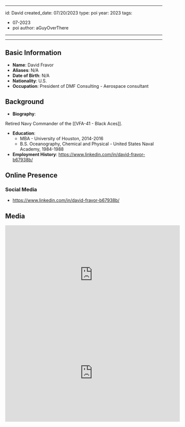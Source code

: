 
---
id: David
created_date: 07/20/2023
type: poi
year:  2023
tags:
- 07-2023
- poi
author: aGuyOverThere
---

----

## Basic Information

- **Name**: David Fravor
- **Aliases**: N/A
- **Date of Birth**: N/A
- **Nationality**: U.S.
- **Occupation**: President of DMF Consulting - Aerospace consultant

## Background

- **Biography**: 

Retired Navy Commander of the [[VFA-41 - Black Aces]].

- **Education**: 
	- MBA - University of Houston, 2014-2016
	- B.S. Oceanography, Chemical and Physical - United States Naval Academy, 1984-1988
- **Employment History**: https://www.linkedin.com/in/david-fravor-b67938b/

## Online Presence

### Social Media

- https://www.linkedin.com/in/david-fravor-b67938b/

## Media

<iframe width="560" height="315" src="https://www.youtube.com/embed/ZA-h3dIeD_A" title="YouTube video player" frameborder="0" allow="accelerometer; autoplay; clipboard-write; encrypted-media; gyroscope; picture-in-picture; web-share" allowfullscreen></iframe>

<iframe width="560" height="315" src="https://www.youtube.com/embed/aB8zcAttP1E" title="YouTube video player" frameborder="0" allow="accelerometer; autoplay; clipboard-write; encrypted-media; gyroscope; picture-in-picture; web-share" allowfullscreen></iframe>
